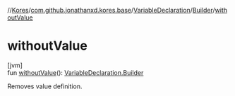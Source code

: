 //[Kores](../../../../index.md)/[com.github.jonathanxd.kores.base](../../index.md)/[VariableDeclaration](../index.md)/[Builder](index.md)/[withoutValue](without-value.md)

# withoutValue

[jvm]\
fun [withoutValue](without-value.md)(): [VariableDeclaration.Builder](index.md)

Removes value definition.
